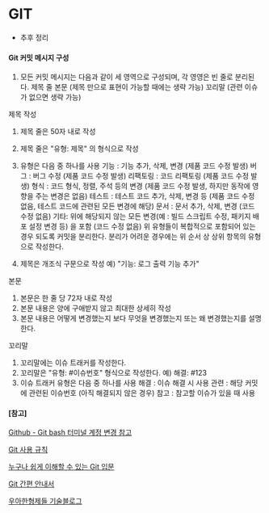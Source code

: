 # GIT

* 추후 정리


#### Git 커밋 메시지 구성
1. 모든 커밋 메시지는 다음과 같이 세 영역으로 구성되며, 각 영영은 빈 줄로 분리된다.
제목 줄
본문 (제목 만으로 표현이 가능할 때에는 생략 가능)
꼬리말 (관련 이슈가 없으면 생략 가능)

제목 작성
1. 제목 줄은 50자 내로 작성
2. 제목 줄은 "유형: 제목" 의 형식으로 작성
3. 유형은 다음 중 하나를 사용
기능 : 기능 추가, 삭제, 변경 (제품 코드 수정 발생)
버그 : 버그 수정 (제품 코드 수정 발생)
리팩토링 : 코드 리팩토링 (제품 코드 수정 발생)
형식 : 코드 형식, 정렬, 주석 등의 변경 (제품 코드 수정 발생, 하지만 동작에 영향을 주는 변경은 없음)
테스트 : 테스트 코드 추가, 삭제, 변경 등 (제품 코드 수정 없음, 테스트 코드에 관련된 모든 변경에 해당)
문서 : 문서 추가, 삭제, 변경 (코드 수정 없음)
기타: 위에 해당되지 않는 모든 변경(예 : 빌드 스크립트 수정, 패키지 배포 설정 변경 등) 을 포함 (코드 수정 없음)
위 유형들이 복합적으로 포함되어 있는 경우 되도록 커밋을 분리한다. 분리가 어려운 경우에는 위 순서 상 상위 항목의 유형으로 작성한다.

4. 제목은 개조식 구문으로 작성
예) "기능: 로그 출력 기능 추가"

본문
1. 본문은 한 줄 당 72자 내로 작성
2. 본문 내용은 양에 구애받지 않고 최대한 상세히 작성
3. 본문 내용은 어떻게 변경했는지 보다 무엇을 변경했는지 또는 왜 변경했는지를 설명한다.

꼬리말
1. 꼬리말에는 이슈 트래커를 작성한다.
2. 꼬리말은 "유형: #이슈번호" 형식으로 작성한다.
예) 해결: #123
3. 이슈 트래커 유형은 다음 중 하나를 사용
해결 : 이슈 해결 시 사용
관련 : 해당 커밋에 관련된 이슈번호 (아직 해결되지 않은 경우)
참고 : 참고할 이슈가 있을 때 사용







#### [참고]

[Github - Git bash 터미널 계정 변경 참고](https://meaownworld.tistory.com/78)

[Git 사용 규칙](https://tttsss77.tistory.com/58)

[누구나 쉽게 이해할 수 있는 Git 입문](https://backlog.com/git-tutorial/kr/intro/intro1_1.html)

[Git 간편 안내서](https://rogerdudler.github.io/git-guide/index.ko.html)

[우아한형제들 기술블로그](http://woowabros.github.io/experience/2017/10/30/baemin-mobile-git-branch-strategy.html)

